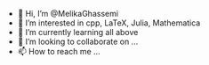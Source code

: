 - 👋 Hi, I’m @MelikaGhassemi
- 👀 I’m interested in cpp, LaTeX, Julia, Mathematica
- 🌱 I’m currently learning all above
- 💞️ I’m looking to collaborate on ...
- 📫 How to reach me ...

<!---
MelikaGhassemi/MelikaGhassemi is a ✨ special ✨ repository because its `README.md` (this file) appears on your GitHub profile.
You can click the Preview link to take a look at your changes.
--->
